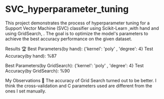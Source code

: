 # SVC_hyperparameter_tuning
This project demonstrates the process of hyperparameter tuning for a Support Vector Machine (SVC) classifier using Scikit-Learn ,with hand and using GridSearch, . The goal is to optimize the model's parameters to achieve the best accuracy performance on the given dataset.

Results 🏆
Best Parameters(by hand): {'kernel': 'poly' , 'degree': 4}
Test Accuracy(by hand): %87

Best Parameters(by GridSearch): {'kernel': 'poly' , 'degree': 4}
Test Accuracy(by GridSearch): %90

My Observations 🧐
The accuracy of Grid Search turned out to be better. I think the cross-validation and C parameters used are different from the ones I set manually.
